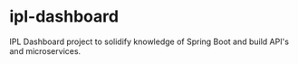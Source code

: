 # ipl-dashboard

IPL Dashboard project to solidify knowledge of Spring Boot and build API's and microservices.
